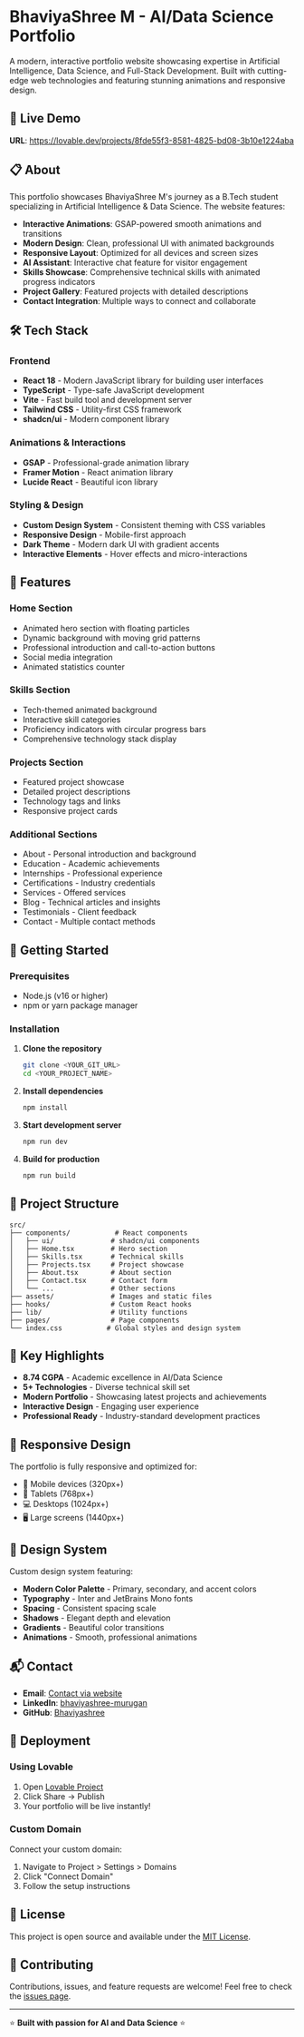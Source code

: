 # BhaviyaShree M - AI/Data Science Portfolio

A modern, interactive portfolio website showcasing expertise in Artificial Intelligence, Data Science, and Full-Stack Development. Built with cutting-edge web technologies and featuring stunning animations and responsive design.

## 🚀 Live Demo

**URL**: https://lovable.dev/projects/8fde55f3-8581-4825-bd08-3b10e1224aba

## 📋 About

This portfolio showcases BhaviyaShree M's journey as a B.Tech student specializing in Artificial Intelligence & Data Science. The website features:

- **Interactive Animations**: GSAP-powered smooth animations and transitions
- **Modern Design**: Clean, professional UI with animated backgrounds
- **Responsive Layout**: Optimized for all devices and screen sizes
- **AI Assistant**: Interactive chat feature for visitor engagement
- **Skills Showcase**: Comprehensive technical skills with animated progress indicators
- **Project Gallery**: Featured projects with detailed descriptions
- **Contact Integration**: Multiple ways to connect and collaborate

## 🛠️ Tech Stack

### Frontend
- **React 18** - Modern JavaScript library for building user interfaces
- **TypeScript** - Type-safe JavaScript development
- **Vite** - Fast build tool and development server
- **Tailwind CSS** - Utility-first CSS framework
- **shadcn/ui** - Modern component library

### Animations & Interactions
- **GSAP** - Professional-grade animation library
- **Framer Motion** - React animation library
- **Lucide React** - Beautiful icon library

### Styling & Design
- **Custom Design System** - Consistent theming with CSS variables
- **Responsive Design** - Mobile-first approach
- **Dark Theme** - Modern dark UI with gradient accents
- **Interactive Elements** - Hover effects and micro-interactions

## 🎨 Features

### Home Section
- Animated hero section with floating particles
- Dynamic background with moving grid patterns
- Professional introduction and call-to-action buttons
- Social media integration
- Animated statistics counter

### Skills Section
- Tech-themed animated background
- Interactive skill categories
- Proficiency indicators with circular progress bars
- Comprehensive technology stack display

### Projects Section
- Featured project showcase
- Detailed project descriptions
- Technology tags and links
- Responsive project cards

### Additional Sections
- About - Personal introduction and background
- Education - Academic achievements
- Internships - Professional experience
- Certifications - Industry credentials
- Services - Offered services
- Blog - Technical articles and insights
- Testimonials - Client feedback
- Contact - Multiple contact methods

## 🚀 Getting Started

### Prerequisites
- Node.js (v16 or higher)
- npm or yarn package manager

### Installation

1. **Clone the repository**
   ```bash
   git clone <YOUR_GIT_URL>
   cd <YOUR_PROJECT_NAME>
   ```

2. **Install dependencies**
   ```bash
   npm install
   ```

3. **Start development server**
   ```bash
   npm run dev
   ```

4. **Build for production**
   ```bash
   npm run build
   ```

## 📁 Project Structure

```
src/
├── components/           # React components
│   ├── ui/              # shadcn/ui components
│   ├── Home.tsx         # Hero section
│   ├── Skills.tsx       # Technical skills
│   ├── Projects.tsx     # Project showcase
│   ├── About.tsx        # About section
│   ├── Contact.tsx      # Contact form
│   └── ...              # Other sections
├── assets/              # Images and static files
├── hooks/               # Custom React hooks
├── lib/                 # Utility functions
├── pages/               # Page components
└── index.css           # Global styles and design system
```

## 🎯 Key Highlights

- **8.74 CGPA** - Academic excellence in AI/Data Science
- **5+ Technologies** - Diverse technical skill set
- **Modern Portfolio** - Showcasing latest projects and achievements
- **Interactive Design** - Engaging user experience
- **Professional Ready** - Industry-standard development practices

## 📱 Responsive Design

The portfolio is fully responsive and optimized for:
- 📱 Mobile devices (320px+)
- 📱 Tablets (768px+)
- 💻 Desktops (1024px+)
- 🖥️ Large screens (1440px+)

## 🎨 Design System

Custom design system featuring:
- **Modern Color Palette** - Primary, secondary, and accent colors
- **Typography** - Inter and JetBrains Mono fonts
- **Spacing** - Consistent spacing scale
- **Shadows** - Elegant depth and elevation
- **Gradients** - Beautiful color transitions
- **Animations** - Smooth, professional animations

## 📬 Contact

- **Email**: [Contact via website](https://lovable.dev/projects/8fde55f3-8581-4825-bd08-3b10e1224aba)
- **LinkedIn**: [bhaviyashree-murugan](https://www.linkedin.com/in/bhaviyashree-murugan)
- **GitHub**: [Bhaviyashree](https://github.com/Bhaviyashree)

## 🚀 Deployment

### Using Lovable
1. Open [Lovable Project](https://lovable.dev/projects/8fde55f3-8581-4825-bd08-3b10e1224aba)
2. Click Share → Publish
3. Your portfolio will be live instantly!

### Custom Domain
Connect your custom domain:
1. Navigate to Project > Settings > Domains
2. Click "Connect Domain"
3. Follow the setup instructions

## 📄 License

This project is open source and available under the [MIT License](LICENSE).

## 🤝 Contributing

Contributions, issues, and feature requests are welcome! Feel free to check the [issues page](../../issues).

---

⭐ **Built with passion for AI and Data Science** ⭐
